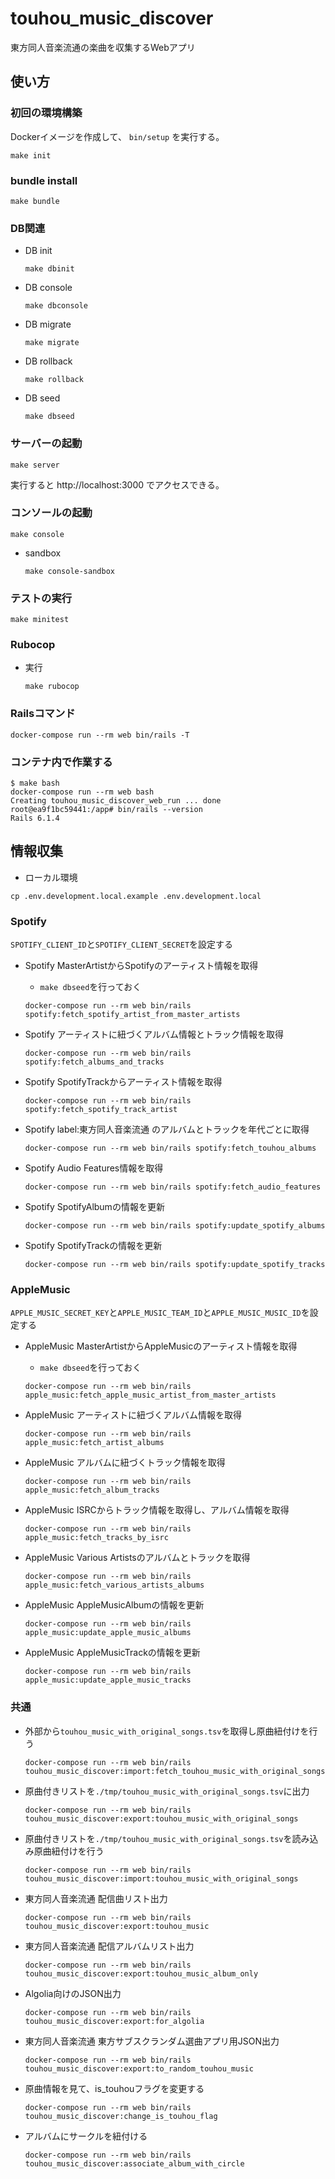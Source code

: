 # touhou_music_discover
東方同人音楽流通の楽曲を収集するWebアプリ

## 使い方

### 初回の環境構築

Dockerイメージを作成して、 `bin/setup` を実行する。

```shell
make init
```

### bundle install

```shell
make bundle
```

### DB関連

- DB init
  ```shell
  make dbinit
  ```

- DB console
  ```shell
  make dbconsole
  ```

- DB migrate
  ```shell
  make migrate
  ```

- DB rollback
  ```shell
  make rollback
  ```

- DB seed
  ```shell
  make dbseed
  ```

### サーバーの起動

```shell
make server
```

実行すると http://localhost:3000 でアクセスできる。

### コンソールの起動

```shell
make console
```

- sandbox
  ```shell
  make console-sandbox
  ```

### テストの実行

````shell
make minitest
````

### Rubocop

- 実行
    ```shell
    make rubocop
    ```

### Railsコマンド

```shell
docker-compose run --rm web bin/rails -T
```

### コンテナ内で作業する

```shell
$ make bash
docker-compose run --rm web bash
Creating touhou_music_discover_web_run ... done
root@ea9f1bc59441:/app# bin/rails --version
Rails 6.1.4
```

## 情報収集

- ローカル環境
```shell
cp .env.development.local.example .env.development.local
```

### Spotify

`SPOTIFY_CLIENT_ID`と`SPOTIFY_CLIENT_SECRET`を設定する

- Spotify MasterArtistからSpotifyのアーティスト情報を取得
  - `make dbseed`を行っておく
  ```shell
  docker-compose run --rm web bin/rails spotify:fetch_spotify_artist_from_master_artists
  ```

- Spotify アーティストに紐づくアルバム情報とトラック情報を取得
  ```shell
  docker-compose run --rm web bin/rails spotify:fetch_albums_and_tracks
  ```

- Spotify SpotifyTrackからアーティスト情報を取得
  ```shell
  docker-compose run --rm web bin/rails spotify:fetch_spotify_track_artist
  ```

- Spotify label:東方同人音楽流通 のアルバムとトラックを年代ごとに取得
  ```shell
  docker-compose run --rm web bin/rails spotify:fetch_touhou_albums
  ```

- Spotify Audio Features情報を取得
  ```shell
  docker-compose run --rm web bin/rails spotify:fetch_audio_features
  ```

- Spotify SpotifyAlbumの情報を更新
  ```shell
  docker-compose run --rm web bin/rails spotify:update_spotify_albums
  ```

- Spotify SpotifyTrackの情報を更新
  ```shell
  docker-compose run --rm web bin/rails spotify:update_spotify_tracks
  ```

### AppleMusic

`APPLE_MUSIC_SECRET_KEY`と`APPLE_MUSIC_TEAM_ID`と`APPLE_MUSIC_MUSIC_ID`を設定する

- AppleMusic MasterArtistからAppleMusicのアーティスト情報を取得
  - `make dbseed`を行っておく
  ```shell
  docker-compose run --rm web bin/rails apple_music:fetch_apple_music_artist_from_master_artists
  ```

- AppleMusic アーティストに紐づくアルバム情報を取得
  ```shell
  docker-compose run --rm web bin/rails apple_music:fetch_artist_albums
  ```

- AppleMusic アルバムに紐づくトラック情報を取得
  ```shell
  docker-compose run --rm web bin/rails apple_music:fetch_album_tracks
  ```

- AppleMusic ISRCからトラック情報を取得し、アルバム情報を取得
  ```shell
  docker-compose run --rm web bin/rails apple_music:fetch_tracks_by_isrc
  ```

- AppleMusic Various Artistsのアルバムとトラックを取得
  ```shell
  docker-compose run --rm web bin/rails apple_music:fetch_various_artists_albums
  ```

- AppleMusic AppleMusicAlbumの情報を更新
  ```shell
  docker-compose run --rm web bin/rails apple_music:update_apple_music_albums
  ```

- AppleMusic AppleMusicTrackの情報を更新
  ```shell
  docker-compose run --rm web bin/rails apple_music:update_apple_music_tracks
  ```

### 共通

- 外部から`touhou_music_with_original_songs.tsv`を取得し原曲紐付けを行う
  ```shell
  docker-compose run --rm web bin/rails touhou_music_discover:import:fetch_touhou_music_with_original_songs
  ```

- 原曲付きリストを`./tmp/touhou_music_with_original_songs.tsv`に出力
  ```shell
  docker-compose run --rm web bin/rails touhou_music_discover:export:touhou_music_with_original_songs
  ```

- 原曲付きリストを`./tmp/touhou_music_with_original_songs.tsv`を読み込み原曲紐付けを行う
  ```shell
  docker-compose run --rm web bin/rails touhou_music_discover:import:touhou_music_with_original_songs
  ```

- 東方同人音楽流通 配信曲リスト出力
  ```shell
  docker-compose run --rm web bin/rails touhou_music_discover:export:touhou_music
  ```

- 東方同人音楽流通 配信アルバムリスト出力
  ```shell
  docker-compose run --rm web bin/rails touhou_music_discover:export:touhou_music_album_only
  ```

- Algolia向けのJSON出力
  ```shell
  docker-compose run --rm web bin/rails touhou_music_discover:export:for_algolia
  ```

- 東方同人音楽流通 東方サブスクランダム選曲アプリ用JSON出力
  ```shell
  docker-compose run --rm web bin/rails touhou_music_discover:export:to_random_touhou_music
  ```

- 原曲情報を見て、is_touhouフラグを変更する
  ```shell
  docker-compose run --rm web bin/rails touhou_music_discover:change_is_touhou_flag
  ```

- アルバムにサークルを紐付ける
  ```shell
  docker-compose run --rm web bin/rails touhou_music_discover:associate_album_with_circle
  ```
